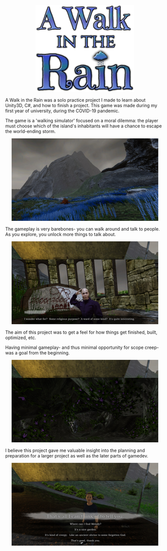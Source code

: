 <p  style="text-align: center;">
	<img src="./img/rain/rainlogo.png" alt="A Walk in the Rain" width=312px/>
</p>

A Walk in the Rain was a solo practice project I made to learn about Unity3D, C#, and how to finish a project.
This game was made during my first year of university, during the COVID-19 pandemic.

The game is a 'walking simulator' focused on a moral dilemma: the player must choose which of the island's inhabitants
will have a chance to escape the world-ending storm.

<p  style="text-align: center;">
	<img src="./img/rain/bluefield.jpg" alt="a field with blue flowers" width=465px/>
</p>

The gameplay is very barebones- you can walk around and talk to people. As you explore, you unlock more things
to talk about.

<p  style="text-align: center;">
	<img src="./img/rain/linton.jpg" alt="dialogue" width=465px/>
</p>

The aim of this project was to get a feel for how things get finished, built, optimized, etc.


Having minimal gameplay- and thus minimal opportunity for scope creep- was a goal from the beginning.

<p  style="text-align: center;">
	<img src="./img/rain/flowercave.jpg" alt="a cave with flowers" width=465px/>
</p>

I believe this project gave me valuable insight into the planning and preparation for a larger project as well as the later parts of gamedev.

<p  style="text-align: center;">
	<img src="./img/rain/options.jpg" alt="dialogue options" width=465px/>
</p>
